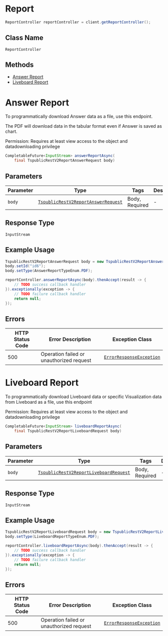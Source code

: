 # Report

```java
ReportController reportController = client.getReportController();
```

## Class Name

`ReportController`

## Methods

* [Answer Report](../../doc/controllers/report.md#answer-report)
* [Liveboard Report](../../doc/controllers/report.md#liveboard-report)


# Answer Report

To programmatically download Answer data as a file, use this endpoint.

The PDF will download data in the tabular format even if Answer is saved as chart.

Permission: Requires at least view access to the object and datadownloading privilege

```java
CompletableFuture<InputStream> answerReportAsync(
    final TspublicRestV2ReportAnswerRequest body)
```

## Parameters

| Parameter | Type | Tags | Description |
|  --- | --- | --- | --- |
| `body` | [`TspublicRestV2ReportAnswerRequest`](../../doc/models/tspublic-rest-v2-report-answer-request.md) | Body, Required | - |

## Response Type

`InputStream`

## Example Usage

```java
TspublicRestV2ReportAnswerRequest body = new TspublicRestV2ReportAnswerRequest();
body.setId("id6");
body.setType(AnswerReportTypeEnum.PDF);

reportController.answerReportAsync(body).thenAccept(result -> {
    // TODO success callback handler
}).exceptionally(exception -> {
    // TODO failure callback handler
    return null;
});
```

## Errors

| HTTP Status Code | Error Description | Exception Class |
|  --- | --- | --- |
| 500 | Operation failed or unauthorized request | [`ErrorResponseException`](../../doc/models/error-response-exception.md) |


# Liveboard Report

To programmatically download Liveboard data or specific Visualization data from Liveboard as a file, use this endpoint

Permission: Requires at least view access to the object and datadownloading privilege

```java
CompletableFuture<InputStream> liveboardReportAsync(
    final TspublicRestV2ReportLiveboardRequest body)
```

## Parameters

| Parameter | Type | Tags | Description |
|  --- | --- | --- | --- |
| `body` | [`TspublicRestV2ReportLiveboardRequest`](../../doc/models/tspublic-rest-v2-report-liveboard-request.md) | Body, Required | - |

## Response Type

`InputStream`

## Example Usage

```java
TspublicRestV2ReportLiveboardRequest body = new TspublicRestV2ReportLiveboardRequest();
body.setType(LiveboardReportTypeEnum.PDF);

reportController.liveboardReportAsync(body).thenAccept(result -> {
    // TODO success callback handler
}).exceptionally(exception -> {
    // TODO failure callback handler
    return null;
});
```

## Errors

| HTTP Status Code | Error Description | Exception Class |
|  --- | --- | --- |
| 500 | Operation failed or unauthorized request | [`ErrorResponseException`](../../doc/models/error-response-exception.md) |

